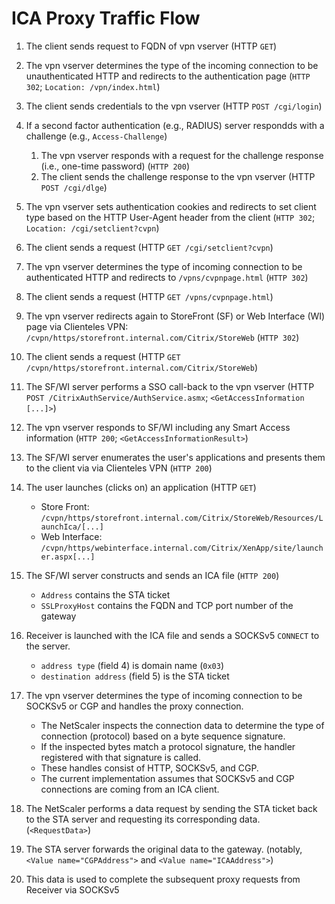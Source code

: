 # ICA Proxy Traffic Flow

1. The client sends request to FQDN of vpn vserver (HTTP `GET`)

1. The vpn vserver determines the type of the incoming connection to be unauthenticated HTTP and redirects to the authentication page (`HTTP 302`; `Location: /vpn/index.html`)

1. The client sends credentials to the vpn vserver (HTTP `POST /cgi/login`)

1. If a second factor authentication (e.g., RADIUS) server respondds with a challenge (e.g., `Access-Challenge`)
	1. The vpn vserver responds with a request for the challenge response (i.e., one-time password) (`HTTP 200`)
	2. The client sends the challenge response to the vpn vserver (HTTP `POST /cgi/dlge`) 

1. The vpn vserver sets authentication cookies and redirects to set client type based on the HTTP User-Agent header from the client (`HTTP 302`; `Location: /cgi/setclient?cvpn`)

1. The client sends a request (HTTP `GET /cgi/setclient?cvpn`)

1. The vpn vserver determines the type of incoming connection to be authenticated HTTP and redirects to `/vpns/cvpnpage.html` (`HTTP 302`)

1. The client sends a request (HTTP `GET /vpns/cvpnpage.html`)

1. The vpn vserver redirects again to StoreFront (SF) or Web Interface (WI) page via Clienteles VPN: `/cvpn/https/storefront.internal.com/Citrix/StoreWeb` (`HTTP 302`)
 
1. The client sends a request (HTTP `GET /cvpn/https/storefront.internal.com/Citrix/StoreWeb`)

1. The SF/WI server performs a SSO call-back to the vpn vserver (HTTP `POST /CitrixAuthService/AuthService.asmx`; `<GetAccessInformation [...]>`)

1. The vpn vserver responds to SF/WI including any Smart Access information (`HTTP 200`; `<GetAccessInformationResult>`)

1. The SF/WI server enumerates the user's applications and presents them to the client via via Clienteles VPN  (`HTTP 200`)

1. The user launches (clicks on) an application (HTTP `GET`)
	- Store Front: `/cvpn/https/storefront.internal.com/Citrix/StoreWeb/Resources/LaunchIca/[...]`
	- Web Interface: `/cvpn/https/webinterface.internal.com/Citrix/XenApp/site/launcher.aspx[...]`

1. The SF/WI server constructs and sends an ICA file (`HTTP 200`)
	- `Address` contains the STA ticket
	- `SSLProxyHost` contains the FQDN and TCP port number of the gateway

1.  Receiver is launched with the ICA file and sends a SOCKSv5 `CONNECT` to the server.
	- `address type` (field 4) is domain name (`0x03`)
	- `destination address` (field 5) is the STA ticket

1. The vpn vserver determines the type of incoming connection to be SOCKSv5 or CGP and handles the proxy connection.
	- The NetScaler inspects the connection data to determine the type of connection (protocol) based on a byte sequence signature.
	- If the inspected bytes match a protocol signature, the handler registered with that signature is called.
	- These handles consist of HTTP, SOCKSv5, and CGP.
	- The current implementation assumes that SOCKSv5 and CGP connections are coming from an ICA client.

1. The NetScaler performs a data request by sending the STA ticket back to the STA server and requesting its corresponding data. (`<RequestData>`)

1. The STA server forwards the original data to the gateway. (notably, `<Value name="CGPAddress">` and `<Value name="ICAAddress">`)

1. This data is used to complete the subsequent proxy requests from Receiver via SOCKSv5
